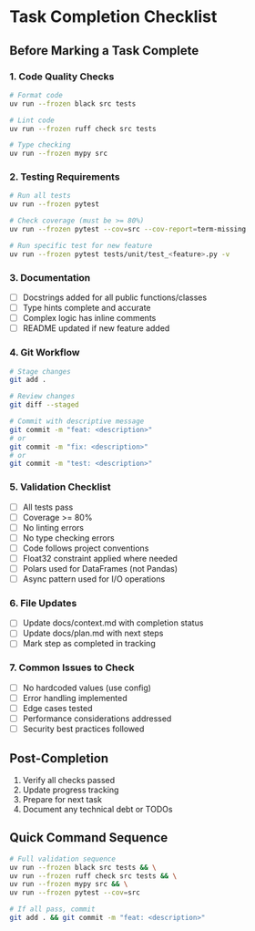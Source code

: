 # Task Completion Checklist

## Before Marking a Task Complete

### 1. Code Quality Checks
```bash
# Format code
uv run --frozen black src tests

# Lint code
uv run --frozen ruff check src tests

# Type checking
uv run --frozen mypy src
```

### 2. Testing Requirements
```bash
# Run all tests
uv run --frozen pytest

# Check coverage (must be >= 80%)
uv run --frozen pytest --cov=src --cov-report=term-missing

# Run specific test for new feature
uv run --frozen pytest tests/unit/test_<feature>.py -v
```

### 3. Documentation
- [ ] Docstrings added for all public functions/classes
- [ ] Type hints complete and accurate
- [ ] Complex logic has inline comments
- [ ] README updated if new feature added

### 4. Git Workflow
```bash
# Stage changes
git add .

# Review changes
git diff --staged

# Commit with descriptive message
git commit -m "feat: <description>"
# or
git commit -m "fix: <description>"
# or
git commit -m "test: <description>"
```

### 5. Validation Checklist
- [ ] All tests pass
- [ ] Coverage >= 80%
- [ ] No linting errors
- [ ] No type checking errors
- [ ] Code follows project conventions
- [ ] Float32 constraint applied where needed
- [ ] Polars used for DataFrames (not Pandas)
- [ ] Async pattern used for I/O operations

### 6. File Updates
- [ ] Update docs/context.md with completion status
- [ ] Update docs/plan.md with next steps
- [ ] Mark step as completed in tracking

### 7. Common Issues to Check
- [ ] No hardcoded values (use config)
- [ ] Error handling implemented
- [ ] Edge cases tested
- [ ] Performance considerations addressed
- [ ] Security best practices followed

## Post-Completion
1. Verify all checks passed
2. Update progress tracking
3. Prepare for next task
4. Document any technical debt or TODOs

## Quick Command Sequence
```bash
# Full validation sequence
uv run --frozen black src tests && \
uv run --frozen ruff check src tests && \
uv run --frozen mypy src && \
uv run --frozen pytest --cov=src

# If all pass, commit
git add . && git commit -m "feat: <description>"
```